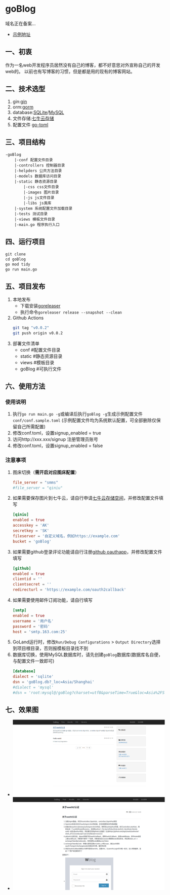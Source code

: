# goBlog 
   域名正在备案...
- [示例地址](http://brahmamantragoblog.xyz/)

## 一、初衷
作为一名web开发程序员居然没有自己的博客，都不好意思对外宣称自己的开发web的。
以前也有写博客的习惯，但是都是用的现有的博客网站。

## 二、技术选型
1. gin:[gin](https://github.com/gin-gonic/gin)
2. orm:[gorm](https://github.com/go-gorm/gorm)
3. database:[SQLite](github.com/glebarez/sqlite)/[MySQL](https://gorm.io/driver/mysql)
4. 文件存储:[七牛云存储](https://www.qiniu.com/)
5. 配置文件 [go-toml](https://github.com/pelletier/go-toml)

## 三、项目结构
```
-goBlog
    |-conf 配置文件目录
    |-controllers 控制器目录
    |-helpders 公共方法目录
    |-models 数据库访问目录
    |-static 静态资源目录
        |-css css文件目录
        |-images 图片目录
        |-js js文件目录
        |-libs js类库
    |-system 系统配置文件加载目录
    |-tests 测试目录
    |-views 模板文件目录
    |-main.go 程序执行入口
```

## 四、运行项目
```
git clone
cd goBlog
go mod tidy
go run main.go
```

## 五、项目发布
1. 本地发布
   - 下载安装[goreleaser](https://github.com/goreleaser/goreleaser/releases)
   - 执行命令`goreleaser release --snapshot --clean`
2. Github Actions
   ```bash
   git tag "v0.0.2"
   git push origin v0.0.2
   ```
3. 部署文件清单
   - conf #配置文件目录
   - static #静态资源目录
   - views #模板目录
   - goBlog #可执行文件

## 六、使用方法
### 使用说明
1. 执行`go run main.go -g`或编译后执行`goBlog -g`生成示例配置文件`conf/conf.sample.toml` (示例配置文件均为系统默认配置，可全部删除仅保留自己所需配置)
2. 修改conf.toml，设置signup_enabled = true
3. 访问http://xxx.xxx/signup 注册管理员账号 
4. 修改conf.toml，设置signup_enabled = false

### 注意事项
1. 图床切换（**需开启对应图床配置**）
   ```toml
   file_server = "smms"
   #file_server = "qiniu"
   ```
2. 如果需要保存图片到七牛云，请自行申请[七牛云存储空间](https://www.qiniu.com/)，并修改配置文件填写
    ```toml
   [qiniu]
   enabled = true
   accesskey = 'AK'
   secretkey = 'SK'
   fileserver = '自定义域名，例如https://example.com'
   bucket = 'goBlog'
   ```
3. 如果需要github登录评论功能请自行注册[github oauthapp](https://github.com/settings/developers)，并修改配置文件填写
    ```toml
   [github]
   enabled = true
   clientid = ''
   clientsecret = ''
   redirecturl = 'https://example.com/oauth2callback'
   ```
4. 如果需要使用邮件订阅功能，请自行填写
   ```toml
   [smtp]
   enabled = true
   username = '用户名'
   password = '密码'
   host = 'smtp.163.com:25'
   ```
5. GoLand运行时，修改`Run/Debug Configurations` > `Output Directory`选择到项目根目录，否则报模板目录找不到
6. 数据库切换，使用MySQL数据库时，请先创建`goBlog`数据库(数据库名自便，与配置文件一致即可)
   ```toml
   [database]
   dialect = 'sqlite'
   dsn = 'goBlog.db?_loc=Asia/Shanghai'
   #dialect = 'mysql'
   #dsn = 'root:mysql@/goBlog?charset=utf8&parseTime=True&loc=Asia%2FShanghai'
   ```

## 七、效果图
- ![alt text](screenshots/image-1.png)
- ![alt text](screenshots/image-2.png)
